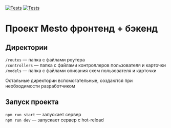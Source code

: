 [![Tests](https://github.com/golosnoy/express-mesto-gha/actions/workflows/tests-13-sprint.yml/badge.svg)](https://github.com/golosnoy/express-mesto-gha/actions/workflows/tests-13-sprint.yml) [![Tests](https://github.com/golosnoy/express-mesto-gha/actions/workflows/tests-14-sprint.yml/badge.svg)](https://github.com/golosnoy/express-mesto-gha/actions/workflows/tests-14-sprint.yml)
# Проект Mesto фронтенд + бэкенд


## Директории

`/routes` — папка с файлами роутера  
`/controllers` — папка с файлами контроллеров пользователя и карточки   
`/models` — папка с файлами описания схем пользователя и карточки  
  
Остальные директории вспомогательные, создаются при необходимости разработчиком

## Запуск проекта

`npm run start` — запускает сервер   
`npm run dev` — запускает сервер с hot-reload
